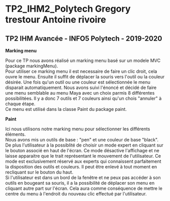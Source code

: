 # TP2_IHM2_Polytech Gregory trestour Antoine rivoire

## TP2 IHM Avancée - INFO5 Polytech - 2019-2020

**Marking menu**

Pour ce TP nous avons réalisé un marking menu basé sur un modele MVC (package markingMenu).  
Pour utiliser ce marking menu il est necessaire de faire un clic droit, cela ouvre le menu. Ensuite il suffit de déplacer la souris vers l'outil ou la couleur désirée. Une fois qu'un outil ou une couleur est sélectionnée le menu disparait automatiquement. Nous avons suivi l'énoncé et décidé de faire une menu semblable au menu Maya avec un choix parmis 8 différentes possibilitées. Il y a donc 7 outils et 7 couleurs ainsi qu'un chois "annuler" à chaque étape.  
Ce menu est utilisé dans la classe Paint du package paint.


**Paint**

Ici nous utilisons notre marking menu pour sélectionner les différents éléments.  
Nous avons mis un outils de base : "pen" et une couleur de base "black". De plus l'utilisateur à la possiblité de choisir un mode expert en cliquant sur le bouton associé en haut de l'écran. Ce mode désactive l'affichage et ne laisse apparaitre que le trait représentant le mouvement de l'utilisateur. Ce mode est exclusivement réservé aux experts qui connaissent parfaitement la disposition des outils et couleurs. Il peut être enlevé à tout moment en recliquant sur le bouton du haut.  
Si l'utilisateur est dans un bord de la fenêtre et ne peux pas accéder à son outils en bougeant sa souris, il a la possibilité de déplacer son menu en cliquant autre part sur l'écran. Cela aura comme conséquence de mettre le centre du menu à l'endroit du nouveau clic effectué par l'utilisateur.
